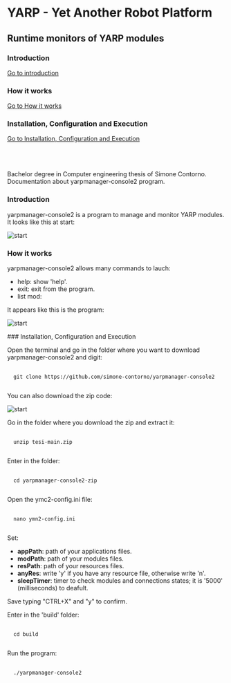 <h1>YARP - Yet Another Robot Platform</h1>
<h2>Runtime monitors of YARP modules</h2>

<h3>Introduction</h3>
<a href=#introduction>Go to introduction</a>

<h3>How it works</h3>
<a href=#how-it-works>Go to How it works</a>

### Installation, Configuration and Execution
[Go to Installation, Configuration and Execution](#installation-configuration-and-execution)

<p>
 <br><br><br>
 Bachelor degree in Computer engineering thesis of Simone Contorno.<br>
 Documentation about yarpmanager-console2 program.
</p>

<a name="introduction" aria-hidden="true">
<h3>Introduction</h3>
<p>yarpmanager-console2 is a program to manage and monitor YARP modules.<br>
It looks like this at start:</p>

![start](https://github.com/simone-contorno/yarpmanager-console2/blob/main/images/schermata_iniziale.png)

<a name="how-it-works" aria-hidden="true">
<h3>How it works</h3>
<p>yarpmanager-console2 allows many commands to lauch:
 <ul>
  <li>help: show 'help'.</li>
  <li>exit: exit from the program.</li>
  <li>list mod:
   
  </ul>
</p>
  
<p>It appears like this is the program: </p>

![start](https://github.com/simone-contorno/yarpmanager-console2/blob/main/images/help.png)

<a name="installation-configuration-and-execution" aria-hidden="true">
### Installation, Configuration and Execution
<p>Open the terminal and go in the folder where you want to download yarpmanager-console2 and digit:</p>

<pre>
 <code>
  git clone https://github.com/simone-contorno/yarpmanager-console2 
 </code>
</pre>

<p>You can also download the zip code:</p>

![start](https://github.com/simone-contorno/yarpmanager-console2/blob/main/images/download.png)

<p>Go in the folder where you download the zip and extract it:</p>

<pre>
 <code>
  unzip tesi-main.zip 
 </code>
</pre>

<p>Enter in the folder:</p>

<pre>
 <code>
  cd yarpmanager-console2-zip 
 </code>
</pre>

<p>Open the ymc2-config.ini file:</p>

<pre>
 <code>
  nano ymn2-config.ini
 </code>
</pre>

<p>Set:
 
<ul>
  <li><b>appPath</b>: path of your applications files.</li>
  <li><b>modPath</b>: path of your modules files.</li>
  <li><b>resPath</b>: path of your resources files.</li>
  <li><b>anyRes</b>: write 'y' if you have any resource file, otherwise write 'n'.</li>
  <li><b>sleepTimer</b>: timer to check modules and connections states; it is '5000' (milliseconds) to deafult.</li>
 </ul>
 
Save typing "CTRL+X" and "y" to confirm.
</p>

<p>Enter in the 'build' folder:</p>

<pre>
 <code>
  cd build
 </code>
</pre>

<p>Run the program:</p>

<pre>
 <code>
  ./yarpmanager-console2
 </code>
</pre>
